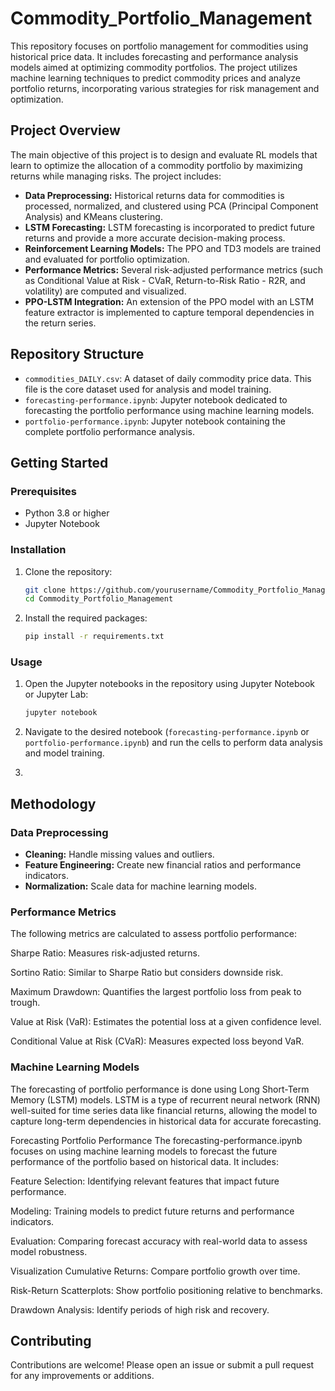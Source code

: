 # Commodity_Portfolio_Management

This repository focuses on portfolio management for commodities using historical price data. It includes forecasting and performance analysis models aimed at optimizing commodity portfolios. The project utilizes machine learning techniques to predict commodity prices and analyze portfolio returns, incorporating various strategies for risk management and optimization.

## Project Overview

The main objective of this project is to design and evaluate RL models that learn to optimize the allocation of a commodity portfolio by maximizing returns while managing risks. The project includes:
- **Data Preprocessing:** Historical returns data for commodities is processed, normalized, and clustered using PCA (Principal Component Analysis) and KMeans clustering.
- **LSTM Forecasting:** LSTM forecasting is incorporated to predict future returns and provide a more accurate decision-making process.
- **Reinforcement Learning Models:** The PPO and TD3 models are trained and evaluated for portfolio optimization.
- **Performance Metrics:** Several risk-adjusted performance metrics (such as Conditional Value at Risk - CVaR, Return-to-Risk Ratio - R2R, and volatility) are computed and visualized.
- **PPO-LSTM Integration:** An extension of the PPO model with an LSTM feature extractor is implemented to capture temporal dependencies in the return series.

## Repository Structure

- `commodities_DAILY.csv`: A dataset of daily commodity price data. This file is the core dataset used for analysis and model training.
- `forecasting-performance.ipynb`: Jupyter notebook dedicated to forecasting the portfolio performance using machine learning models.
- `portfolio-performance.ipynb`: Jupyter notebook containing the complete portfolio performance analysis.

## Getting Started


### Prerequisites

- Python 3.8 or higher
- Jupyter Notebook

### Installation

1. Clone the repository:
    ```bash
    git clone https://github.com/yourusername/Commodity_Portfolio_Management.git
    cd Commodity_Portfolio_Management
    ```

2. Install the required packages:
    ```bash
    pip install -r requirements.txt
    ```

### Usage

1. Open the Jupyter notebooks in the repository using Jupyter Notebook or Jupyter Lab:
    ```bash
    jupyter notebook
    ```

2. Navigate to the desired notebook (`forecasting-performance.ipynb` or `portfolio-performance.ipynb`) and run the cells to perform data analysis and model training.
3. 

## Methodology
### Data Preprocessing
- **Cleaning:** Handle missing values and outliers.
- **Feature Engineering:** Create new financial ratios and performance indicators.
- **Normalization:** Scale data for machine learning models.

### Performance Metrics
The following metrics are calculated to assess portfolio performance:

Sharpe Ratio: Measures risk-adjusted returns.

Sortino Ratio: Similar to Sharpe Ratio but considers downside risk.

Maximum Drawdown: Quantifies the largest portfolio loss from peak to trough.

Value at Risk (VaR): Estimates the potential loss at a given confidence level.

Conditional Value at Risk (CVaR): Measures expected loss beyond VaR.

### Machine Learning Models

The forecasting of portfolio performance is done using Long Short-Term Memory (LSTM) models. LSTM is a type of recurrent neural network (RNN) well-suited for time series data like financial returns, allowing the model to capture long-term dependencies in historical data for accurate forecasting.

Forecasting Portfolio Performance
The forecasting-performance.ipynb focuses on using machine learning models to forecast the future performance of the portfolio based on historical data. It includes:

Feature Selection: Identifying relevant features that impact future performance.

Modeling: Training models to predict future returns and performance indicators.

Evaluation: Comparing forecast accuracy with real-world data to assess model robustness.

Visualization
Cumulative Returns: Compare portfolio growth over time.

Risk-Return Scatterplots: Show portfolio positioning relative to benchmarks.

Drawdown Analysis: Identify periods of high risk and recovery.



## Contributing

Contributions are welcome! Please open an issue or submit a pull request for any improvements or additions.
